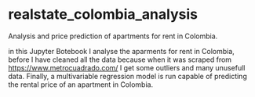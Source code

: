 # realstate_colombia_analysis
Analysis and price prediction of apartments for rent in Colombia.

in this Jupyter Botebook I analyse the aparments for rent in Colombia, before I have cleaned all the data because when it was scraped from https://www.metrocuadrado.com/
I get some outliers and many unusefull data.
Finally, a multivariable regression model is run capable of predicting the rental price of an apartment in Colombia.
